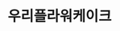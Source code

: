 ---
id: 26
title: 우리플라워케이크
caption: 공방. 소자본. 1인창업
url: https://leaderscpa.com/merchant/flowercake/
type: Landing
role: My part - 50%
device: PC, Mobile
---